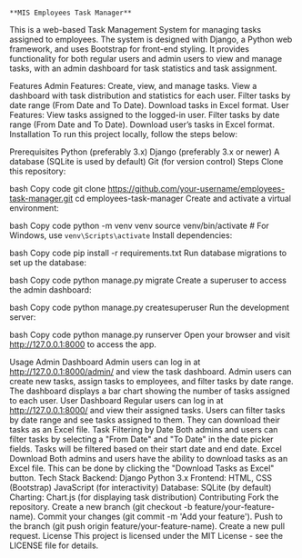                                                                                           **MIS Employees Task Manager**
This is a web-based Task Management System for managing tasks assigned to employees. The system is designed with Django, a Python web framework, and uses Bootstrap for front-end styling. It provides functionality for both regular users and admin users to view and manage tasks, with an admin dashboard for task statistics and task assignment.

Features
Admin Features:
Create, view, and manage tasks.
View a dashboard with task distribution and statistics for each user.
Filter tasks by date range (From Date and To Date).
Download tasks in Excel format.
User Features:
View tasks assigned to the logged-in user.
Filter tasks by date range (From Date and To Date).
Download user’s tasks in Excel format.
Installation
To run this project locally, follow the steps below:

Prerequisites
Python (preferably 3.x)
Django (preferably 3.x or newer)
A database (SQLite is used by default)
Git (for version control)
Steps
Clone this repository:

bash
Copy code
git clone https://github.com/your-username/employees-task-manager.git
cd employees-task-manager
Create and activate a virtual environment:

bash
Copy code
python -m venv venv
source venv/bin/activate  # For Windows, use `venv\Scripts\activate`
Install dependencies:

bash
Copy code
pip install -r requirements.txt
Run database migrations to set up the database:

bash
Copy code
python manage.py migrate
Create a superuser to access the admin dashboard:

bash
Copy code
python manage.py createsuperuser
Run the development server:

bash
Copy code
python manage.py runserver
Open your browser and visit http://127.0.0.1:8000 to access the app.

Usage
Admin Dashboard
Admin users can log in at http://127.0.0.1:8000/admin/ and view the task dashboard.
Admin users can create new tasks, assign tasks to employees, and filter tasks by date range.
The dashboard displays a bar chart showing the number of tasks assigned to each user.
User Dashboard
Regular users can log in at http://127.0.0.1:8000/ and view their assigned tasks.
Users can filter tasks by date range and see tasks assigned to them.
They can download their tasks as an Excel file.
Task Filtering by Date
Both admins and users can filter tasks by selecting a "From Date" and "To Date" in the date picker fields.
Tasks will be filtered based on their start date and end date.
Excel Download
Both admins and users have the ability to download tasks as an Excel file. This can be done by clicking the "Download Tasks as Excel" button.
Tech Stack
Backend:
Django
Python 3.x
Frontend:
HTML, CSS (Bootstrap)
JavaScript (for interactivity)
Database:
SQLite (by default)
Charting:
Chart.js (for displaying task distribution)
Contributing
Fork the repository.
Create a new branch (git checkout -b feature/your-feature-name).
Commit your changes (git commit -m 'Add your feature').
Push to the branch (git push origin feature/your-feature-name).
Create a new pull request.
License
This project is licensed under the MIT License - see the LICENSE file for details.
